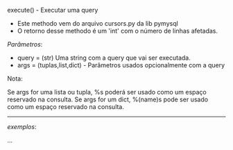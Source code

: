 execute() - Executar uma query

- Este methodo vem do arquivo cursors.py da lib pymysql
- O retorno desse methodo é um 'int' com o número de linhas afetadas.

_Parâmetros_:

- query = (str) Uma string com a query que vai ser executada.
- args = (tuplas,list,dict) - Parâmetros usados opcionalmente com a query


Nota:

Se args for uma lista ou tupla, %s poderá ser usado como um espaço reservado na consulta. Se args for um
dict, %(name)s pode ser usado como um espaço reservado na consulta.


---

*exemplos*:


...



